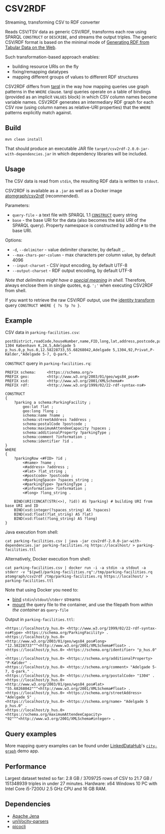 # CSV2RDF
Streaming, transforming CSV to RDF converter

Reads CSV/TSV data as generic CSV/RDF, transforms each row using SPARQL `CONSTRUCT` or `DESCRIBE`, and streams the output triples.
The generic CSV/RDF format is based on the minimal mode of [Generating RDF from Tabular Data on the Web](https://www.w3.org/TR/2015/REC-csv2rdf-20151217/#dfn-minimal-mode).

Such transformation-based approach enables:
* building resource URIs on the fly
* fixing/remapping datatypes
* mapping different groups of values to different RDF structures

CSV2RDF differs from [tarql](https://tarql.github.io) in the way how mapping queries use graph patterns in the `WHERE` clause. tarql queries operate on a table of bindings
(provided as an implicit `VALUES` block) in which CSV column names become variable names. CSV2RDF generates an intermediary RDF graph for each CSV row (using column names as relative-URI properties)
that the `WHERE` patterns explicitly match against.

Build
-----

    mvn clean install

That should produce an executable JAR file `target/csv2rdf-2.0.0-jar-with-dependencies.jar` in which dependency libraries will be included.

Usage
-----

The CSV data is read from `stdin`, the resulting RDF data is written to `stdout`.

CSV2RDF is available as a `.jar` as well as a Docker image [atomgraph/csv2rdf](https://hub.docker.com/r/atomgraph/csv2rdf) (recommended).

Parameters:
* `query-file` - a text file with SPARQL 1.1 [`CONSTRUCT`](https://www.w3.org/TR/sparql11-query/#construct) query string
* `base` - the base URI for the data (also becomes the `BASE` URI of the SPARQL query). Property namespace is constructed by adding `#` to the base URI.

Options:
* `-d`, `--delimiter` - value delimiter character, by default `,`.
* `--max-chars-per-column` - max characters per column value, by default 4096
* `--input-charset` - CSV input encoding, by default UTF-8
* `--output-charset` - RDF output encoding, by default UTF-8

_Note that delimiters might have a [special meaning](https://www.tldp.org/LDP/abs/html/special-chars.html) in shell._ Therefore, always enclose them in single quotes, e.g. `';'` when executing CSV2RDF from shell.

If you want to retrieve the raw CSV/RDF output, use the [identity transform](https://en.wikipedia.org/wiki/Identity_transform) query `CONSTRUCT WHERE { ?s ?p ?o }`.

Example
-------

CSV data in `parking-facilities.csv`:
    
    postDistrict,roadCode,houseNumber,name,FID,long,lat,address,postcode,parkingSpace,owner,parkingType,information
    1304 København K,24,5,Adelgade 5 p_hus.0,p_hus.0,12.58228733,55.68268042,Adelgade 5,1304,92,Privat,P-Kælder,"Adelgade 5-7, Q-park."

`CONSTRUCT` query in `parking-facilities.rq`:

```sparql
PREFIX schema:     <https://schema.org/> 
PREFIX geo:        <http://www.w3.org/2003/01/geo/wgs84_pos#> 
PREFIX xsd:        <http://www.w3.org/2001/XMLSchema#> 
PREFIX rdf:        <http://www.w3.org/1999/02/22-rdf-syntax-ns#>

CONSTRUCT
{
    ?parking a schema:ParkingFacility ;
        geo:lat ?lat ;
        geo:long ?long ;
        schema:name ?name ;
        schema:streetAddress ?address ;
        schema:postalCode ?postcode ;
        schema:maximumAttendeeCapacity ?spaces ;
        schema:additionalProperty ?parkingType ;
        schema:comment ?information ;
        schema:identifier ?id .
}
WHERE
{
    ?parkingRow <#FID> ?id ;
        <#name> ?name ;
        <#address> ?address ;
        <#lat> ?lat_string ;
        <#postcode> ?postcode ;
        <#parkingSpace> ?spaces_string ;
        <#parkingType> ?parkingType ;
        <#information> ?information ;
        <#long> ?long_string . 

    BIND(URI(CONCAT(STR(<>), ?id)) AS ?parking) # building URI from base URI and ID
    BIND(xsd:integer(?spaces_string) AS ?spaces)
    BIND(xsd:float(?lat_string) AS ?lat)
    BIND(xsd:float(?long_string) AS ?long)
}
```
Java execution from shell:

    cat parking-facilities.csv | java -jar csv2rdf-2.0.0-jar-with-dependencies.jar parking-facilities.rq https://localhost/ > parking-facilities.ttl

Alternatively, Docker execution from shell:

    cat parking-facilities.csv | docker run -i -a stdin -a stdout -a stderr -v "$(pwd)/parking-facilities.rq":/tmp/parking-facilities.rq atomgraph/csv2rdf /tmp/parking-facilities.rq https://localhost/ > parking-facilities.ttl

Note that using Docker you need to:
* [bind](https://docs.docker.com/engine/reference/commandline/run/#attach-to-stdinstdoutstderr--a) `stdin`/`stdout`/`stderr` streams
* [mount](https://docs.docker.com/storage/volumes/) the query file to the container, and use the filepath from _within the container_ as `query-file`

Output in `parking-facilities.ttl`:

    <https://localhost/p_hus.0> <http://www.w3.org/1999/02/22-rdf-syntax-ns#type> <https://schema.org/ParkingFacility> .
    <https://localhost/p_hus.0> <http://www.w3.org/2003/01/geo/wgs84_pos#long> "12.58228733"^^<http://www.w3.org/2001/XMLSchema#float> .
    <https://localhost/p_hus.0> <https://schema.org/identifier> "p_hus.0" .
    <https://localhost/p_hus.0> <https://schema.org/additionalProperty> "P-Kælder" .
    <https://localhost/p_hus.0> <https://schema.org/comment> "Adelgade 5-7, Q-park." .
    <https://localhost/p_hus.0> <https://schema.org/postalCode> "1304" .
    <https://localhost/p_hus.0> <http://www.w3.org/2003/01/geo/wgs84_pos#lat> "55.68268042"^^<http://www.w3.org/2001/XMLSchema#float> .
    <https://localhost/p_hus.0> <https://schema.org/streetAddress> "Adelgade 5" .
    <https://localhost/p_hus.0> <https://schema.org/name> "Adelgade 5 p_hus.0" .
    <https://localhost/p_hus.0> <https://schema.org/maximumAttendeeCapacity> "92"^^<http://www.w3.org/2001/XMLSchema#integer> .

Query examples
--------------

More mapping query examples can be found under [LinkedDataHub](https://github.com/AtomGraph/LinkedDataHub)'s [`city-graph`](https://github.com/AtomGraph/LinkedDataHub-Apps/tree/master/demo/city-graph/queries) demo app.

Performance
-----------

Largest dataset tested so far: 2.8 GB / 3709725 rows of CSV to 21.7 GB / 151348939 triples in under 27 minutes. Hardware: x64 Windows 10 PC with Intel Core i5-7200U 2.5 GHz CPU and 16 GB RAM.

Dependencies
------------

* [Apache Jena](https://jena.apache.org/)
* [uniVocity-parsers](https://www.univocity.com/pages/univocity_parsers_tutorial)
* [picocli](https://picocli.info)